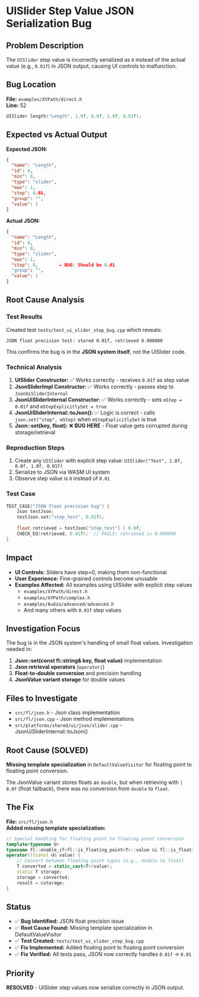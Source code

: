 # UISlider Step Value JSON Serialization Bug

## Problem Description

The `UISlider` step value is incorrectly serialized as `0` instead of the actual value (e.g., `0.01f`) in JSON output, causing UI controls to malfunction.

## Bug Location

**File:** `examples/XYPath/direct.h`  
**Line:** 52  
```cpp
UISlider length("Length", 1.0f, 0.0f, 1.0f, 0.01f);
```

## Expected vs Actual Output

**Expected JSON:**
```json
{
  "name": "Length",
  "id": 4,
  "min": 0,
  "type": "slider",
  "max": 1,
  "step": 0.01,
  "group": "",
  "value": 1
}
```

**Actual JSON:**
```json
{
  "name": "Length", 
  "id": 4,
  "min": 0,
  "type": "slider",
  "max": 1,
  "step": 0,        ← BUG: Should be 0.01
  "group": "",
  "value": 1
}
```

## Root Cause Analysis

### Test Results

Created test `tests/test_ui_slider_step_bug.cpp` which reveals:

```
JSON float precision test: stored 0.01f, retrieved 0.000000
```

This confirms the bug is in the **JSON system itself**, not the UISlider code.

### Technical Analysis

1. **UISlider Constructor:** ✅ Works correctly - receives `0.01f` as step value
2. **JsonSliderImpl Constructor:** ✅ Works correctly - passes step to `JsonUiSliderInternal`
3. **JsonUiSliderInternal Constructor:** ✅ Works correctly - sets `mStep = 0.01f` and `mStepExplicitlySet = true`
4. **JsonUiSliderInternal::toJson():** ✅ Logic is correct - calls `json.set("step", mStep)` when `mStepExplicitlySet` is true
5. **Json::set(key, float):** ❌ **BUG HERE** - Float value gets corrupted during storage/retrieval

### Reproduction Steps

1. Create any `UISlider` with explicit step value: `UISlider("Test", 1.0f, 0.0f, 1.0f, 0.01f)`
2. Serialize to JSON via WASM UI system
3. Observe step value is `0` instead of `0.01`

### Test Case

```cpp
TEST_CASE("JSON float precision bug") {
    Json testJson;
    testJson.set("step_test", 0.01f);
    
    float retrieved = testJson["step_test"] | 0.0f;
    CHECK_EQ(retrieved, 0.01f);  // FAILS: retrieved is 0.000000
}
```

## Impact

- **UI Controls:** Sliders have step=0, making them non-functional
- **User Experience:** Fine-grained controls become unusable
- **Examples Affected:** All examples using UISlider with explicit step values
  - `examples/XYPath/direct.h`
  - `examples/XYPath/complex.h` 
  - `examples/Audio/advanced/advanced.h`
  - And many others with `0.01f` step values

## Investigation Focus

The bug is in the JSON system's handling of small float values. Investigation needed in:

1. **Json::set(const fl::string& key, float value)** implementation
2. **Json retrieval operators** (`operator|`)
3. **Float-to-double conversion** and precision handling
4. **JsonValue variant storage** for double values

## Files to Investigate

- `src/fl/json.h` - Json class implementation
- `src/fl/json.cpp` - Json method implementations  
- `src/platforms/shared/ui/json/slider.cpp` - JsonUiSliderInternal::toJson()

## Root Cause (SOLVED)

**Missing template specialization** in `DefaultValueVisitor` for floating point to floating point conversion.

The JsonValue variant stores floats as `double`, but when retrieving with `| 0.0f` (float fallback), there was no conversion from `double` to `float`.

## The Fix

**File:** `src/fl/json.h`  
**Added missing template specialization:**

```cpp
// Special handling for floating point to floating point conversion
template<typename U>
typename fl::enable_if<fl::is_floating_point<T>::value && fl::is_floating_point<U>::value && !fl::is_same<T, U>::value, void>::type
operator()(const U& value) {
    // Convert between floating point types (e.g., double to float)
    T converted = static_cast<T>(value);
    static T storage;
    storage = converted;
    result = &storage;
}
```

## Status

- ✅ **Bug Identified:** JSON float precision issue
- ✅ **Root Cause Found:** Missing template specialization in DefaultValueVisitor  
- ✅ **Test Created:** `tests/test_ui_slider_step_bug.cpp`
- ✅ **Fix Implemented:** Added floating point to floating point conversion
- ✅ **Fix Verified:** All tests pass, JSON now correctly handles `0.01f` → `0.01`

## Priority

**RESOLVED** - UISlider step values now serialize correctly in JSON output.
